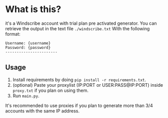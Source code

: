 # What is this?
it's a Windscribe account with trial plan pre activated generator.
You can retrieve the output in the text file ```./windscribe.txt```
With the following format:
```
Username: {username}
Password: {password}
-----------------------
```

Usage
---
1. Install requirements by doing ```pip install -r requirements.txt```.
2. (optional) Paste your proxylist (IP:PORT or USER:PASS@IP:PORT) inside ```proxy.txt``` if you plan on using them.
3. Run ```main.py```.

It's recommended to use proxies if you plan to generate more than 3/4 accounts with the same IP address.
